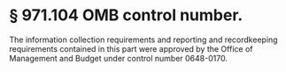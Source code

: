 # § 971.104   OMB control number.

The information collection requirements and reporting and recordkeeping requirements contained in this part were approved by the Office of Management and Budget under control number 0648-0170.




